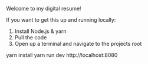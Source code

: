 Welcome to my digital resume!

If you want to get this up and running locally:

1. Install Node.js & yarn
2. Pull the code
3. Open up a terminal and navigate to the projects root

yarn install
yarn run dev
http://localhost:8080



